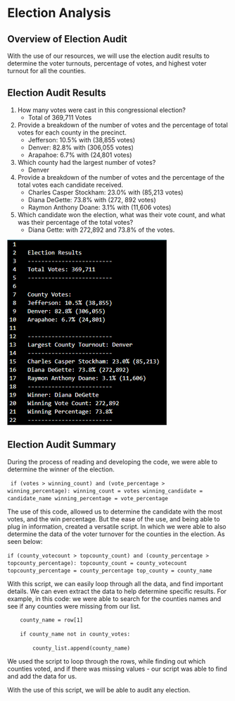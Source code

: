 # Election Analysis

## Overview of Election Audit
With the use of our resources, we will use the election audit results to determine the voter turnouts, percentage of votes, and highest voter turnout for all the counties.

## Election Audit Results

1. How many votes were cast in this congressional election?
    - Total of 369,711 Votes
2. Provide a breakdown of the number of votes and the percentage of total votes for each county in the precinct.
    - Jefferson: 10.5% with (38,855 votes)
    - Denver: 82.8% with (306,055 votes)
    - Arapahoe: 6.7% with (24,801 votes)
3. Which county had the largest number of votes?
    - Denver 
4. Provide a breakdown of the number of votes and the percentage of the total votes each candidate received.
    - Charles Casper Stockham: 23.0% with (85,213 votes)
    - Diana DeGette: 73.8% with (272, 892 votes)
    - Raymon Anthony Doane: 3.1% with (11,606 votes)
5. Which candidate won the election, what was their vote count, and what was their percentage of the total votes?
    - Diana Gette: with 272,892 and 73.8% of the votes.
 
![This is an image](https://github.com/sadayas/Election_Analysis/blob/main/Resources/election_challenge_results.png)

## Election Audit Summary

During the process of reading and developing the code, we were able to determine the winner of the election. 

` if (votes > winning_count) and (vote_percentage > winning_percentage):
            winning_count = votes
            winning_candidate = candidate_name
            winning_percentage = vote_percentage`

The use of this code, allowed us to determine the candidate with the most votes, and the win percentage.  But the ease of the use, and being able to plug in information, created a versatile script. In which we were able to also determine the data of the voter turnover for the counties in the election. As seen below:

`if (county_votecount > topcounty_count) and (county_percentage > topcounty_percentage):
            topcounty_count = county_votecount
            topcounty_percentage = county_percentage
            top_county = county_name`

With this script, we can easily loop through all the data, and find important details.  We can even extract the data to help determine specific results.  For example, in this code: we were able to search for the counties names and see if any counties were missing from our list.

        county_name = row[1]
        
        if county_name not in county_votes:

            county_list.append(county_name)
            
We used the script to loop through the rows, while finding out which counties voted, and if there was missing values - our script was able to find and add the data for us.

 With the use of this script, we will be able to audit any election.
